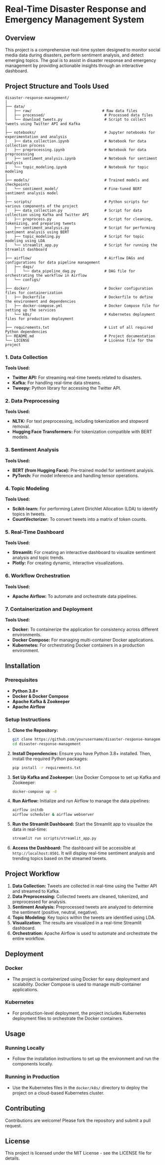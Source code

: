 # Real-Time Disaster Response and Emergency Management System

## Overview
This project is a comprehensive real-time system designed to monitor social media data during disasters, perform sentiment analysis, and detect emerging topics. The goal is to assist in disaster response and emergency management by providing actionable insights through an interactive dashboard.

## Project Structure and Tools Used

```plaintext
disaster-response-management/
│
├── data/
│   ├── raw/                                # Raw data files
│   ├── processed/                           # Processed data files
│   └── download_tweets.py                   # Script to collect tweets using Twitter API and Kafka
│
├── notebooks/                               # Jupyter notebooks for experimentation and analysis
│   ├── data_collection.ipynb                # Notebook for data collection process
│   ├── preprocessing.ipynb                  # Notebook for data preprocessing
│   ├── sentiment_analysis.ipynb             # Notebook for sentiment analysis
│   └── topic_modeling.ipynb                 # Notebook for topic modeling
│
├── models/                                  # Trained models and checkpoints
│   └── sentiment_model/                     # Fine-tuned BERT sentiment analysis model
│
├── scripts/                                 # Python scripts for various components of the project
│   ├── data_collection.py                   # Script for data collection using Kafka and Twitter API
│   ├── preprocess.py                        # Script for cleaning, tokenizing, and preparing tweets
│   ├── sentiment_analysis.py                # Script for performing sentiment analysis using BERT
│   ├── topic_modeling.py                    # Script for topic modeling using LDA
│   └── streamlit_app.py                     # Script for running the Streamlit dashboard
│
├── airflow/                                 # Airflow DAGs and configurations for data pipeline management
│   ├── dags/
│   │   └── data_pipeline_dag.py             # DAG file for orchestrating the workflow in Airflow
│   └── configs/
│
├── docker/                                  # Docker configuration files for containerization
│   ├── Dockerfile                           # Dockerfile to define the environment and dependencies
│   ├── docker-compose.yml                   # Docker Compose file for setting up the services
│   └── k8s/                                 # Kubernetes deployment files for production deployment
│
├── requirements.txt                         # List of all required Python dependencies
├── README.md                                # Project documentation
└── LICENSE                                  # License file for the project
```

### 1. Data Collection
**Tools Used:** 
- **Twitter API:** For streaming real-time tweets related to disasters.
- **Kafka:** For handling real-time data streams.
- **Tweepy:** Python library for accessing the Twitter API.

### 2. Data Preprocessing
**Tools Used:** 
- **NLTK:** For text preprocessing, including tokenization and stopword removal.
- **Hugging Face Transformers:** For tokenization compatible with BERT models.

### 3. Sentiment Analysis
**Tools Used:**
- **BERT (from Hugging Face):** Pre-trained model for sentiment analysis.
- **PyTorch:** For model inference and handling tensor operations.

### 4. Topic Modeling
**Tools Used:**
- **Scikit-learn:** For performing Latent Dirichlet Allocation (LDA) to identify topics in tweets.
- **CountVectorizer:** To convert tweets into a matrix of token counts.

### 5. Real-Time Dashboard
**Tools Used:**
- **Streamlit:** For creating an interactive dashboard to visualize sentiment analysis and topic trends.
- **Plotly:** For creating dynamic, interactive visualizations.
  
### 6. Workflow Orchestration
**Tools Used:**
- **Apache Airflow:** To automate and orchestrate data pipelines.

### 7. Containerization and Deployment
**Tools Used:**
- **Docker:** To containerize the application for consistency across different environments.
- **Docker Compose:** For managing multi-container Docker applications.
- **Kubernetes:** For orchestrating Docker containers in a production environment.

## Installation

### Prerequisites
- **Python 3.8+**
- **Docker & Docker Compose**
- **Apache Kafka & Zookeeper**
- **Apache Airflow**

### Setup Instructions

1. **Clone the Repository:**
   ```bash
   git clone https://github.com/yourusername/disaster-response-management.git
   cd disaster-response-management
   ```

2. **Install Dependencies:**
   Ensure you have Python 3.8+ installed. Then, install the required Python packages:
   ```bash
   pip install -r requirements.txt
   ```

3. **Set Up Kafka and Zookeeper:**
   Use Docker Compose to set up Kafka and Zookeeper:
   ```bash
   docker-compose up -d
   ```

4. **Run Airflow:**
   Initialize and run Airflow to manage the data pipelines:
   ```bash
   airflow initdb
   airflow scheduler & airflow webserver
   ```

5. **Run the Streamlit Dashboard:**
   Start the Streamlit app to visualize the data in real-time:
   ```bash
   streamlit run scripts/streamlit_app.py
   ```

6. **Access the Dashboard:**
   The dashboard will be accessible at `http://localhost:8501`. It will display real-time sentiment analysis and trending topics based on the streamed tweets.

## Project Workflow

1. **Data Collection:** Tweets are collected in real-time using the Twitter API and streamed to Kafka.
2. **Data Preprocessing:** Collected tweets are cleaned, tokenized, and preprocessed for analysis.
3. **Sentiment Analysis:** Preprocessed tweets are analyzed to determine the sentiment (positive, neutral, negative).
4. **Topic Modeling:** Key topics within the tweets are identified using LDA.
5. **Visualization:** The results are visualized in a real-time Streamlit dashboard.
6. **Orchestration:** Apache Airflow is used to automate and orchestrate the entire workflow.

## Deployment

### Docker
- The project is containerized using Docker for easy deployment and scalability. Docker Compose is used to manage multi-container applications.

### Kubernetes
- For production-level deployment, the project includes Kubernetes deployment files to orchestrate the Docker containers.

## Usage

### Running Locally
- Follow the installation instructions to set up the environment and run the components locally.

### Running in Production
- Use the Kubernetes files in the `docker/k8s/` directory to deploy the project on a cloud-based Kubernetes cluster.

## Contributing

Contributions are welcome! Please fork the repository and submit a pull request.

## License

This project is licensed under the MIT License - see the LICENSE file for details.

